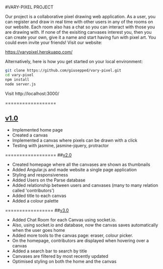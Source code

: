 #VARY-PIXEL PROJECT

Our project is a collaborative pixel drawing web application. As a user, you can register and draw in real time with other users in any of the rooms on our website. Each room also has a chat so you can interact with those you are drawing with. If none of the exisiting canvases interest you, then you can create your own, give it a name and start having fun with pixel art. You could even invite your friends! Visit our website:

https://varypixel.herokuapp.com/

Alternatively, here is how you get started on your local environment:

```bash
git clone https://github.com/giusepped/vary-pixel.git
cd vary-pixel
npm install
node server.js
```

Visit http://localhost:3000/

==================
## [v1.0](https://github.com/giusepped/vary-pixel/releases/tag/v1.0)

* Implemented home page
* Created a canvas
* Implemented a canvas where pixels can be drawn with a click
* Testing with jasmine, jasmine-jquery, protractor

==================
##[v2.0](https://github.com/giusepped/vary-pixel/releases/tag/v2.0)

* Created homepage where all the canvases are shown as thumbnails
* Added Angular.js and made website a single page application
* Styling and responsiveness
* Added Users on the Parse database
* Added relationship between users and canvases (many to many relation called 'contributors')
* Added title to each canvas
* Added a colour palette

=================
##[v3.0](https://github.com/giusepped/vary-pixel/releases/tag/v3.0)

* Added Chat Room for each Canvas using socket.io.
* Also, using socket.io and database, now the canvas saves automatically when the user goes home
* Added more tools to the canvas page: eraser, colour picker.
* On the homepage, contributors are displayed when hovering over a canvas
* Added a search bar to search by title
* Canvases are filtered by most recently updated
* Optimised styling on both the home and the canvas